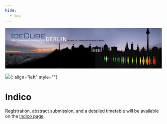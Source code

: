 ```yaml
---
hide:
  - toc
---
```


![2017 Fall Collaboration Meeting](Final-IceCubeCollabBerlin_web-header%20%281%29.jpg)


![ ](indico.jpg){: align="left" style=""}

# Indico

Registration, abstract submission, and a detailed timetable will be available on the [Indico page](https://events.icecube.wisc.edu/conferenceDisplay.py?confId=90).